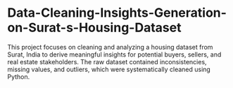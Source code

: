 # Data-Cleaning-Insights-Generation-on-Surat-s-Housing-Dataset
This project focuses on cleaning and analyzing a housing dataset from Surat, India to derive meaningful insights for potential buyers, sellers, and real estate stakeholders. The raw dataset contained inconsistencies, missing values, and outliers, which were systematically cleaned using Python.
